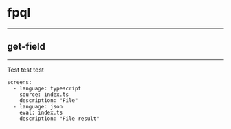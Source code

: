 # fpql
---

## get-field
---

Test test test

```screens
screens:
  - language: typescript
    source: index.ts
    description: "File"
  - language: json
    eval: index.ts
    description: "File result"
```
